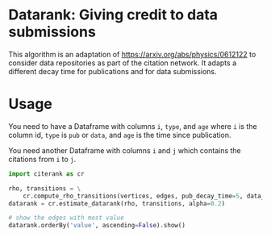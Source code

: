 # Datarank: Giving credit to data submissions

This algorithm is an adaptation of https://arxiv.org/abs/physics/0612122 
to consider data repositories as part of the citation network. 
It adapts a different decay time for publications and for data submissions.

# Usage

You need to have a Dataframe with columns `i`, `type`, and `age` where `i`
is the column id, `type` is `pub` or `data`, and `age` is the time since
publication.

You need another Dataframe with columns `i` and `j` which contains the citations
from `i` to `j`.

```python
import citerank as cr

rho, transitions = \
    cr.compute_rho_transitions(vertices, edges, pub_decay_time=5, data_decay_time=10)
datarank = cr.estimate_datarank(rho, transitions, alpha=0.2)

# show the edges with most value
datarank.orderBy('value', ascending=False).show()
```



